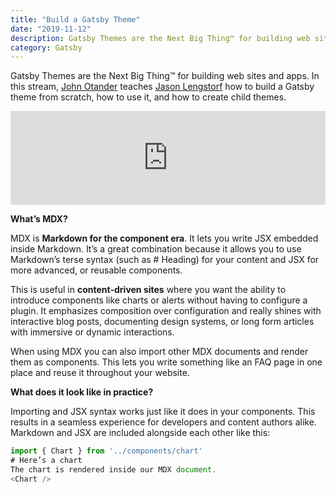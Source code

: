 ```yaml
---
title: "Build a Gatsby Theme"
date: "2019-11-12"
description: Gatsby Themes are the Next Big Thing™ for building web sites and apps.
category: Gatsby 
---
```


Gatsby Themes are the Next Big Thing™ for building web sites and apps. In this stream, [John Otander](https://twitter.com/4lpine) teaches [Jason Lengstorf](https://twitter.com/jlengstorf) how to build a Gatsby theme from scratch, how to use it, and how to create child themes. 

<iframe width="100%" src="https://www.youtube.com/embed/PS2784YfPpw" frameborder="0" allowfullscreen></iframe>

<strong>What’s MDX?</strong>

MDX is <strong>Markdown for the component era</strong>. It lets you write JSX embedded inside Markdown. It’s a great combination because it allows you to use Markdown’s terse syntax (such as # Heading) for your content and JSX for more advanced, or reusable components.

This is useful in <strong>content-driven sites</strong> where you want the ability to introduce components like charts or alerts without having to configure a plugin. It emphasizes composition over configuration and really shines with interactive blog posts, documenting design systems, or long form articles with immersive or dynamic interactions.

When using MDX you can also import other MDX documents and render them as components. This lets you write something like an FAQ page in one place and reuse it throughout your website.

<strong>What does it look like in practice?</strong>

Importing and JSX syntax works just like it does in your components. This results in a seamless experience for developers and content authors alike. Markdown and JSX are included alongside each other like this:

```js
import { Chart } from '../components/chart'
# Here’s a chart
The chart is rendered inside our MDX document.
<Chart />
```


